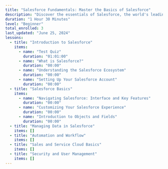 ```yaml
---
title: "Salesforce Fundamentals: Master the Basics of Salesforce"
description: "Discover the essentials of Salesforce, the world's leading CRM platform."
duration: "1 Hour 30 Minutes"
level: "Beginner"
total_enrolled: 3
last_updated: "June 25, 2024"
lessons:
  - title: "Introduction to Salesforce"
    items:
      - name: "Test Quiz"
        duration: "01:01:00"
      - name: "What is Salesforce?"
        duration: "00:00"
      - name: "Understanding the Salesforce Ecosystem"
        duration: "00:00"
      - name: "Setting Up Your Salesforce Account"
        duration: "00:00"
  - title: "Salesforce Basics"
    items:
      - name: "Navigating Salesforce: Interface and Key Features"
        duration: "00:00"
      - name: "Customizing Your Salesforce Experience"
        duration: "00:00"
      - name: "Introduction to Objects and Fields"
        duration: "00:00"
  - title: "Managing Data in Salesforce"
    items: []
  - title: "Automation and Workflow"
    items: []
  - title: "Sales and Service Cloud Basics"
    items: []
  - title: "Security and User Management"
    items: []
---
```

